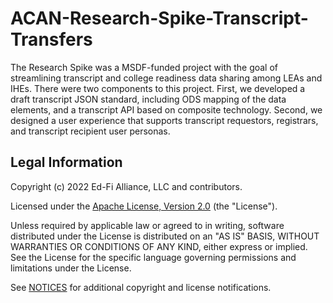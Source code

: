# ACAN-Research-Spike-Transcript-Transfers

The Research Spike was a MSDF-funded project with the goal of streamlining transcript
and college readiness data sharing among LEAs and IHEs. There were two components to
this project. First, we developed a draft transcript JSON standard, including ODS
mapping of the data elements, and a transcript API based on composite technology.
Second, we designed a user experience that supports transcript requestors,
registrars, and transcript recipient user personas.

## Legal Information

Copyright (c) 2022 Ed-Fi Alliance, LLC and contributors.

Licensed under the [Apache License, Version 2.0](LICENSE) (the "License").

Unless required by applicable law or agreed to in writing, software distributed
under the License is distributed on an "AS IS" BASIS, WITHOUT WARRANTIES OR
CONDITIONS OF ANY KIND, either express or implied. See the License for the
specific language governing permissions and limitations under the License.

See [NOTICES](NOTICES.md) for additional copyright and license notifications.
